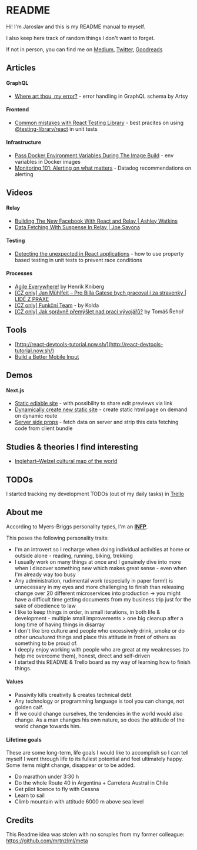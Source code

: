 # README

Hi! I'm Jaroslav and this is my README manual to myself.

I also keep here track of random things I don't want to forget.

If not in person, you can find me on [Medium](https://medium.com/@jaroslavkubicek), [Twitter](https://twitter.com/KubajzHK), [Goodreads](https://www.goodreads.com/user/show/26373323-jaroslav-kub-ek)

## Articles

#### GraphQL 
- [Where art thou, my error?](https://artsy.github.io/blog/2018/10/19/where-art-thou-my-error/) - error handling in GraphQL schema by Artsy

#### Frontend
- [Common mistakes with React Testing Library](https://kentcdodds.com/blog/common-mistakes-with-react-testing-library) - best pracites on using [@testing-library/react](https://testing-library.com/docs/react-testing-library/intro) in unit tests

#### Infrastructure

- [Pass Docker Environment Variables During The Image Build](https://vsupalov.com/docker-build-pass-environment-variables/) - env variables in Docker images
- [Monitoring 101: Alerting on what matters](https://www.datadoghq.com/blog/monitoring-101-alerting/) - Datadog recommendations on alerting

## Videos

#### Relay

- [Building The New Facebook With React and Relay | Ashley Watkins](https://www.youtube.com/watch?v=KT3XKDBZW7M)
- [Data Fetching With Suspense In Relay | Joe Savona](https://www.youtube.com/watch?v=Tl0S7QkxFE4)

#### Testing

- [Detecting the unexpected in React applications](https://www.youtube.com/watch?v=GIPbY75-lEo) - how to use property based testing in unit tests to prevent race conditions

#### Processes

- [Agile Everywhere!](https://www.youtube.com/watch?v=moKG0RQNiqM) by Henrik Kniberg
- [[CZ only] Jan Mühlfeit – Pro Billa Gatese bych pracoval i za stravenky | LIDÉ Z PRAXE](https://www.youtube.com/watch?v=ttSX0qkWBd0)
- [[CZ only] Funkční Team](https://www.youtube.com/watch?v=AnF3ZWND8Bw&t=63s) - by Kolda
- [[CZ only] Jak správně přemýšlet nad prací vývojářů?](https://mladypodnikatel.cz/tomas-rehor-pipedrive-jak-spravne-premyslet-nad-praci-vyvojaru-t36548) by Tomáš Řehoř

## Tools

- [http://react-devtools-tutorial.now.sh/](http://react-devtools-tutorial.now.sh/)
- [Build a Better Mobile Input](https://better-mobile-inputs.netlify.app/)

## Demos

#### Next.js

- [Static ediable site](https://next-preview.now.sh/) - with possibility to share edit previews via link
- [Dynamically create new static site](https://static-tweet.now.sh/) - create static html page on demand on dynamic route
- [Server side props](https://next-code-elimination.now.sh/) - fetch data on server and strip this data fetching code from client bundle

## Studies & theories I find interesting

- [Inglehart–Welzel cultural map of the world](https://en.wikipedia.org/wiki/Inglehart–Welzel_cultural_map_of_the_world)

## TODOs

I started tracking my development TODOs (out of my daily tasks) in [Trello](https://trello.com/b/TlUj6zcw/todos)

## About me

According to Myers-Briggs personality types, I'm an **[INFP](https://www.16personalities.com/infp-personality)**.

This poses the following personality traits:

- I'm an introvert so I recharge when doing individual activities at home or outside alone - reading, running, biking, trekking
- I usually work on many things at once and I genuinely dive into more when I discover something new which makes great sense - even when I'm already way too busy
- Any administration, rudimental work (especially in paper form!) is unnecessary in my eyes and more challenging to finish than releasing change over 20 different microservices into production -> you might have a difficult time getting documents from my business trip just for the sake of obedience to law
- I like to keep things in order, in small iterations, in both life & development - multiple small improvements > one big cleanup after a long time of having things in disarray
- I don't like bro culture and people who excessively drink, smoke or do other *uncultured* things and place this attitude in front of others as something to be proud of.
- I deeply enjoy working with people who are great at my weaknesses (to help me overcome them), honest, direct and self-driven
- I started this README & Trello board as my way of learning how to finish things.

#### Values

- Passivity kills creativity & creates technical debt
- Any technology or programming language is tool you can change, not golden calf.
- If we could change ourselves, the tendencies in the world would also change. As a man changes his own nature, so does the attitude of the world change towards him.

#### Lifetime goals

These are some long-term, life goals I would like to accomplish so I can tell myself I went through life to its fullest potential and feel ultimately happy. Some items might change, disappear or to be added.

- Do marathon under 3:30 h
- Do the whole Route 40 in Argentina + Carretera Austral in Chile
- Get pilot licence to fly with Cessna
- Learn to sail
- Climb mountain with attitude 6000 m above sea level

## Credits

This Readme idea was stolen with no scruples from my former colleague: https://github.com/mrtnzlml/meta
